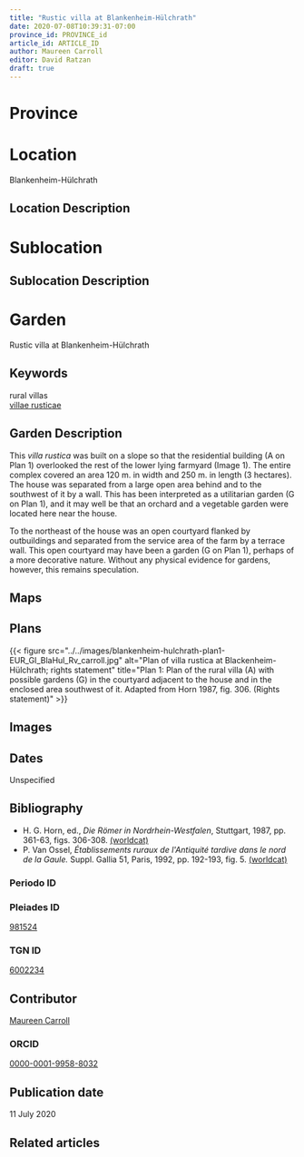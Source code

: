 ```yaml
---
title: "Rustic villa at Blankenheim-Hülchrath"
date: 2020-07-08T10:39:31-07:00
province_id: PROVINCE_id
article_id: ARTICLE_ID
author: Maureen Carroll
editor: David Ratzan
draft: true
---
```


# Province
<!-- [Germania inferior]({{<ref "province/germania_inferior.md">}}) -->

# Location
Blankenheim-Hülchrath

## Location Description

<!-- LEAVE THIS BLANK FOR NOW -->

# Sublocation

<!--
[AREA WITHIN LOCATION, LIKE “PALATINE HILL”](GEOREFERENCE LINK)
A sublocation is any area larger than an individual garden, but located within a location. I would always try to include a link to a controlled vocabulary here if possible. This ID may well be different from the Garden ID, e.g., Pompeii versus a Garden in one of the houses which has its own Pleiades ID.
-->

## Sublocation Description

<!-- DESCRIPTION -->

# Garden
Rustic villa at Blankenheim-Hülchrath

## Keywords
rural villas  
[villae rusticae](http://vocab.getty.edu/page/aat/300005518)

## Garden Description
This *villa rustica* was built on a slope so that the residential building (A on Plan 1) overlooked the rest of the lower lying farmyard (Image 1). The entire complex covered an area 120 m. in width and 250 m. in length (3 hectares). The house was separated from a large open area behind and to the southwest of it by a wall. This has been interpreted as a utilitarian garden (G on Plan 1), and it may well be that an orchard and a vegetable garden were located here near the house.  

To the northeast of the house was an open courtyard flanked by outbuildings and separated from the service area of the farm by a terrace wall. This open courtyard may have been a garden (G on Plan 1), perhaps of a more decorative nature. Without any physical evidence for gardens, however, this remains speculation.

## Maps

<!--
{{< figure src="IMG_URL" alt="ALT_TEXT" title="CAPTION" >}}
-->

## Plans
{{< figure src="../../images/blankenheim-hulchrath-plan1-EUR_GI_BlaHul_Rv_carroll.jpg" alt="Plan of villa rustica at Blackenheim-Hülchrath; rights statement" title="Plan 1:  Plan of the rural villa (A) with possible gardens (G) in the courtyard adjacent to the house and in the enclosed area southwest of it. Adapted from Horn 1987, fig. 306. (Rights statement)" >}}
<!--
{{< figure src="IMG_URL" alt="ALT_TEXT" title="CAPTION" >}}
-->

## Images

<!--
{{< figure src="IMG_URL" alt="ALT_TEXT" title="CAPTION" >}}
-->

## Dates
Unspecified

## Bibliography
- H. G. Horn, ed., *Die Römer in Nordrhein-Westfalen*, Stuttgart, 1987, pp. 361-63, figs. 306-308. [(worldcat)](http://www.worldcat.org/oclc/456209115)  
- P. Van Ossel, *Établissements ruraux de l'Antiquité tardive dans le nord de la Gaule.* Suppl. Gallia 51, Paris, 1992, pp. 192-193, fig. 5. [(worldcat)](http://www.worldcat.org/oclc/407704732)  

### Periodo ID

<!-- [PERIODO_ID](https://pleiades.stoa.org/places/PLEIADES_ID) -->

### Pleiades ID
[981524](https://pleiades.stoa.org/places/981524)

### TGN ID
[6002234](http://vocab.getty.edu/page/tgn/6002234)

## Contributor
[Maureen Carroll](link)

### ORCID
[0000-0001-9958-8032](https://orcid.org/0000-0001-9958-8032)  

## Publication date
11 July 2020  

## Related articles

<!-- Links to other related articles. Leave blank for now -->
